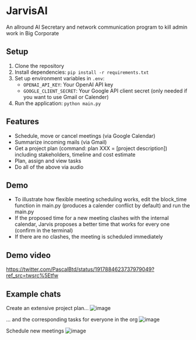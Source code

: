 # JarvisAI

An allround AI Secretary and network communication program to kill admin work in Big Corporate

## Setup

1. Clone the repository
2. Install dependencies: `pip install -r requirements.txt`
3. Set up environment variables in `.env`:
   - `OPENAI_API_KEY`: Your OpenAI API key
   - `GOOGLE_CLIENT_SECRET`: Your Google API client secret (only needed if you want to use Gmail or Calender)
4. Run the application: `python main.py`


## Features
- Schedule, move or cancel meetings (via Google Calendar)
- Summarize incoming mails (via Gmail)
- Get a project plan (command: plan XXX = [project description]) including stakeholders, timeline and cost estimate
- Plan, assign and view tasks 
- Do all of the above via audio

## Demo
- To illustrate how flexible meeting scheduling works, edit the block_time function in main.py (produces a calender conflict by default) and run the main.py
- If the proposed time for a new meeting clashes with the internal calendar, Jarvis proposes a better time that works for every one (confirm in the terminal)
- If there are no clashes, the meeting is scheduled immediately

## Demo video
https://twitter.com/PascalBtd/status/1917884623737979049?ref_src=twsrc%5Etfw

## Example chats
Create an extensive project plan...
![image](https://github.com/user-attachments/assets/b53e35e8-7534-4f91-929b-a193b1318a90)

... and the corresponding tasks for everyone in the org
![image](https://github.com/user-attachments/assets/d1ce0fd8-18d6-4248-a853-608daecdac83)


Schedule new meetings
![image](https://github.com/user-attachments/assets/ab3a1b7a-4e9e-447e-9b54-b6046e4dfa12)


